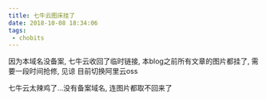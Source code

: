 ```yaml
---
title: 七牛云图床挂了
date: 2018-10-08 18:34:06
tags:
 - chobits
---
```


因为本域名没备案, 七牛云收回了临时链接, 本blog之前所有文章的图片都挂了, 需要一段时间抢修, 见谅
目前切换阿里云oss

<!--more-->

七牛云太辣鸡了...没有备案域名, 连图片都取不回来了